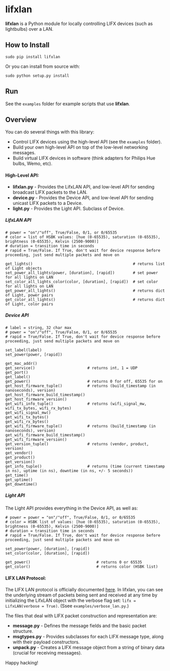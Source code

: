 # lifxlan

**lifxlan** is a Python module for locally controlling LIFX devices (such as lightbulbs) over a LAN. 

## How to Install

`sudo pip install lifxlan`

Or you can install from source with:

`sudo python setup.py install`

## Run

See the `examples` folder for example scripts that use **lifxlan**.  

## Overview

You can do several things with this library:

* Control LIFX devices using the high-level API (see the `examples` folder).
* Build your own high-level API on top of the low-level networking messages.
* Build virtual LIFX devices in software (think adapters for Philips Hue bulbs, Wemo, etc).

<!---
That's right, you can also use the low-level networking library to create messages that LIFX *devices* send to *clients*, effectively simulating a LIFX device in software. That means you can write a software program that looks and acts like a LIFX device, but is really converting SetColor and/or SetPower messages into API calls for other RGB lightbulbs or on/off devices, like Philips Hue bulbs and Wemos.

TL;DR: Theoretically, you can use this library to write proxy programs that let you view and control your Hue lights and Wemos through the LIFX app! Whoa!
-->
#### High-Level API:

* **lifxlan.py** - Provides the LifxLAN API, and low-level API for sending broadcast LIFX packets to the LAN.
* **device.py** - Provides the Device API, and low-level API for sending unicast LIFX packets to a Device.
* **light.py** - Provides the Light API. Subclass of Device.

##### LifxLAN API

```
# power = "on"/"off", True/False, 0/1, or 0/65535
# color = list of HSBK values: [hue (0-65535), saturation (0-65535), brightness (0-65535), Kelvin (2500-9000)]
# duration = transition time in seconds
# rapid = True/False. If True, don't wait for device response before proceeding, just send multiple packets and move on

get_lights()											# returns list of Light objects
set_power_all_lights(power, [duration], [rapid])		# set power for all lights on LAN
set_color_all_lights_color(color, [duration], [rapid])	# set color for all lights on LAN
get_power_all_lights()									# returns dict of Light, power pairs
get_color_all_lights()									# returns dict of Light, color pairs

```

##### Device API

```
# label = string, 32 char max
# power = "on"/"off", True/False, 0/1, or 0/65535
# rapid = True/False. If True, don't wait for device response before proceeding, just send multiple packets and move on

set_label(label)			
set_power(power, [rapid])			 

get_mac_addr()
get_service()						# returns int, 1 = UDP
get_port()							
get_label()			
get_power()							# returns 0 for off, 65535 for on
get_host_firmware_tuple()			# returns (build_timestamp (in nanoseconds), version)
get_host_firmware_build_timestamp()
get_host_firmware_version()
get_wifi_info_tuple()				# returns (wifi_signal_mw, wifi_tx_bytes, wifi_rx_bytes)
get_wifi_signal_mw()
get_wifi_tx_bytes()
get_wifi_rx_bytes()			
get_wifi_firmware_tuple()			# returns (build_timestamp (in nanoseconds), version)
get_wifi_firmware_build_timestamp()	
get_wifi_firmware_version()
get_version_tuple()					# returns (vendor, product, version)
get_vendor()
get_product()
get_version()
get_info_tuple()					# returns (time (current timestamp in ns), uptime (in ns), downtime (in ns, +/- 5 seconds))
get_time()
get_uptime()
get_downtime()
```

##### Light API

The Light API provides everything in the Device API, as well as:

```
# power = power = "on"/"off", True/False, 0/1, or 0/65535
# color = HSBK list of values: [hue (0-65535), saturation (0-65535), brightness (0-65535), Kelvin (2500-9000)]
# duration = transition time in seconds
# rapid = True/False. If True, don't wait for device response before proceeding, just send multiple packets and move on

set_power(power, [duration], [rapid])	
set_color(color, [duration], [rapid])	
										
get_power()								# returns 0 or 65535
get_color()								# returns color (HSBK list)
```


#### LIFX LAN Protocol:

The LIFX LAN protocol is officially documented [here](https://github.com/LIFX/lifx-protocol-docs). In lifxlan, you can see the underlying stream of packets being sent and received at any time by initializing the LifxLAN object with the verbose flag set: `lifx = LifxLAN(verbose = True)`. (Ssee `examples/verbose_lan.py`.)

The files that deal with LIFX packet construction and representation are:

* **message.py** -  Defines the message fields and the basic packet structure.
* **msgtypes.py** - Provides subclasses for each LIFX message type, along with their payload constructors.
* **unpack.py** - Creates a LIFX message object from a string of binary data (crucial for receiving messages).

Happy hacking!
